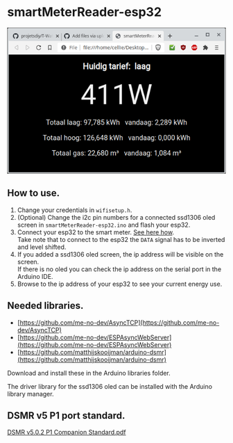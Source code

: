 # smartMeterReader-esp32

![screenshot](screenshot.png)

## How to use.

1. Change your credentials in `wifisetup.h`.
1. (Optional) Change the i2c pin numbers for a connected ssd1306 oled screen in `smartMeterReader-esp32.ino` and flash your esp32.
2. Connect your esp32 to the smart meter. [See here how](https://github.com/matthijskooijman/arduino-dsmr#connecting-the-p1-port).<br>Take note that to connect to the esp32 the `DATA` signal has to be inverted and level shifted.
3. If you added a ssd1306 oled screen, the ip address will be visible on the screen.<br>If there is no oled you can check the ip address on the serial port in the Arduino IDE.
4. Browse to the ip address of your esp32 to see your current energy use.

## Needed libraries.

- [https://github.com/me-no-dev/AsyncTCP](https://github.com/me-no-dev/AsyncTCP)
- [https://github.com/me-no-dev/ESPAsyncWebServer](https://github.com/me-no-dev/ESPAsyncWebServer)
- [https://github.com/matthijskooijman/arduino-dsmr](https://github.com/matthijskooijman/arduino-dsmr)

Download and install these in the Arduino libraries folder.

The driver library for the ssd1306 oled can be installed with the Arduino library manager.

## DSMR v5 P1 port standard.

[DSMR v5.0.2 P1 Companion Standard.pdf](https://github.com/matthijskooijman/arduino-dsmr/blob/master/specs/DSMR%20v5.0.2%20P1%20Companion%20Standard.pdf)
